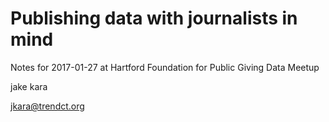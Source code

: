 # Publishing data with journalists in mind

Notes for 2017-01-27 at Hartford Foundation for Public Giving Data Meetup

jake kara

jkara@trendct.org